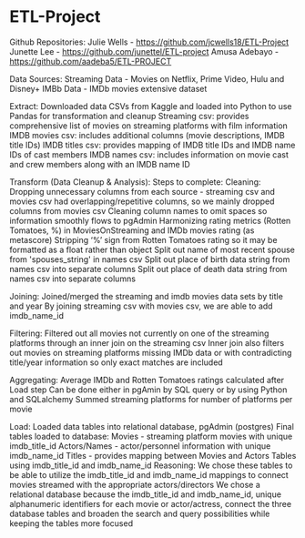 # ETL-Project
Github Repositories:
Julie Wells - https://github.com/jcwells18/ETL-Project
Junette Lee - https://github.com/junettel/ETL-project
Amusa Adebayo - https://github.com/aadeba5/ETL-PROJECT 


Data Sources:
Streaming Data - Movies on Netflix, Prime Video, Hulu and Disney+
IMBb Data - IMDb movies extensive dataset


Extract:
Downloaded data CSVs from Kaggle and loaded into Python to use Pandas for transformation and cleanup
Streaming csv: provides comprehensive list of movies on streaming platforms with film information
IMDB movies csv: includes additional columns (movie descriptions, IMDB title IDs)
IMDB titles csv: provides mapping of IMDB title IDs and IMDB name IDs of cast members
IMDB names csv: includes information on movie cast and crew members along with an IMDB name ID

Transform (Data Cleanup & Analysis):
Steps to complete:
Cleaning:
Dropping unnecessary columns from each source - streaming csv and movies csv had overlapping/repetitive columns, so we mainly dropped columns from movies csv
Cleaning column names to omit spaces so information smoothly flows to pgAdmin
Harmonizing rating metrics (Rotten Tomatoes, %) in MoviesOnStreaming and IMDb movies rating (as metascore)
Stripping ‘%’ sign from Rotten Tomatoes rating so it may be formatted as a float rather than object
Split out name of most recent spouse from 'spouses_string' in names csv
Split out place of birth data string from names csv into separate columns
Split out place of death data string from names csv into separate columns

Joining: 
Joined/merged the streaming and imdb movies data sets by title and year
By joining streaming csv with movies csv, we are able to add imdb_name_id

Filtering: 
Filtered out all movies not currently on one of the streaming platforms through an inner join on the streaming csv
Inner join also filters out movies on streaming platforms missing IMDb data or with contradicting title/year information so only exact matches are included

Aggregating: 
Average IMDb and Rotten Tomatoes ratings calculated after Load step
Can be done either in pgAmin by SQL query or by using Python and SQLalchemy
Summed streaming platforms for number of platforms per movie

Load:
Loaded data tables into relational database, pgAdmin (postgres)
Final tables loaded to database:
Movies - streaming platform movies with unique imdb_title_id
Actors/Names - actor/personnel information with unique imdb_name_id
Titles - provides mapping between Movies and Actors Tables using imdb_title_id and imdb_name_id
Reasoning: We chose these tables to be able to utilize the imdb_title_id and imdb_name_id mappings to connect movies streamed with the appropriate actors/directors
We chose a relational database because the imdb_title_id  and imdb_name_id, unique alphanumeric identifiers for each movie or actor/actress, connect the three database tables and broaden the search and query possibilities while keeping the tables more focused


